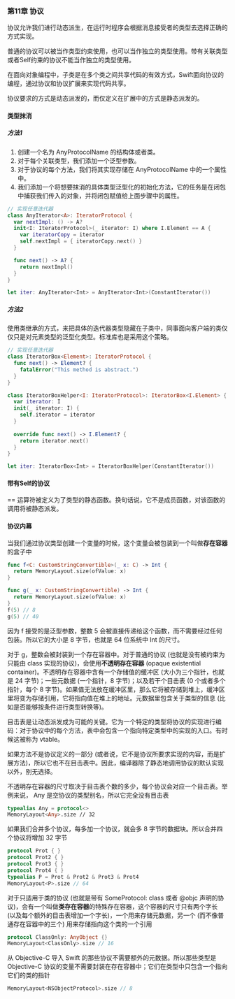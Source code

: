 ### 第11章 协议

协议允许我们进行动态派生，在运行时程序会根据消息接受者的类型去选择正确的方式实现。

普通的协议可以被当作类型约束使用，也可以当作独立的类型使用。带有关联类型或者Self约束的协议不能当作独立的类型使用。

在面向对象编程中，子类是在多个类之间共享代码的有效方式，Swift面向协议的编程，通过协议和协议扩展来实现代码共享。

协议要求的方式是动态派发的，而仅定义在扩展中的方式是静态派发的。

#### 类型抹消

##### 方法1

1.  创建一个名为 AnyProtocolName 的结构体或者类。
2.  对于每个关联类型，我们添加一个泛型参数。
3.  对于协议的每个方法，我们将其实现存储在 AnyProtocolName 中的一个属性中。
4.  我们添加一个将想要抹消的具体类型泛型化的初始化方法，它的任务是在闭包中捕获我们传入的对象，并将闭包赋值给上面步骤中的属性。

```swift
// 实现任意迭代器
class AnyIterator<A>: IteratorProtocol { 
  var nextImpl: () -> A?
  init<I: IteratorProtocol>(_ iterator: I) where I.Element == A { 
    var iteratorCopy = iterator
    self.nextImpl = { iteratorCopy.next() }
  }

  func next() -> A? { 
    return nextImpl()
  } 
}

let iter: AnyIterator<Int> = AnyIterator<Int>(ConstantIterator())
```

##### 方法2

使用类继承的方式，来把具体的迭代器类型隐藏在子类中，同事面向客户端的类仅仅只是对元素类型的泛型化类型。标准库也是采用这个策略。

```swift
// 实现任意迭代器
class IteratorBox<Element>: IteratorProtocol { 
  func next() -> Element? {
    fatalError("This method is abstract.") 
  }
}

class IteratorBoxHelper<I: IteratorProtocol>: IteratorBox<I.Element> { 
  var iterator: I
  init(_ iterator: I) {
    self.iterator = iterator 
  }
  
  override func next() -> I.Element? { 
    return iterator.next()
  }
}

let iter: IteratorBox<Int> = IteratorBoxHelper(ConstantIterator())
```

#### 带有Self的协议

== 运算符被定义为了类型的静态函数。换句话说，它不是成员函数，对该函数的调用将被静态派发。

#### 协议内幕

当我们通过协议类型创建一个变量的时候，这个变量会被包装到一个叫做**存在容器**的盒子中

```swift
func f<C: CustomStringConvertible>(_ x: C) -> Int { 
  return MemoryLayout.size(ofValue: x)
}

func g(_ x: CustomStringConvertible) -> Int {
  return MemoryLayout.size(ofValue: x) 
}
f(5) // 8 
g(5) // 40
```

因为 f 接受的是泛型参数，整数 5 会被直接传递给这个函数，而不需要经过任何包装。所以它的大小是 8 字节，也就是 64 位系统中 Int 的尺寸。

对于 g，整数会被封装到一个存在容器中。对于普通的协议 (也就是没有被约束为只能由 class 实现的协议)，会使用**不透明存在容器** (opaque existential container)。不透明存在容器中含有一个存储值的缓冲区 (大小为三个指针，也就是 24 字节)；一些元数据 (一个指针，8 字节)；以及若干个目击表 (0 个或者多个指针，每个 8 字节)。如果值无法放在缓冲区里，那么它将被存储到堆上，缓冲区里将变为存储引用，它将指向值在堆上的地址。元数据里包含关于类型的信息 (比如是否能够按条件进行类型转换等)。

目击表是让动态派发成为可能的关键。它为一个特定的类型将协议的实现进行编码：对于协议中的每个方法，表中会包含一个指向特定类型中的实现的入口。有时候这被称为 vtable。

如果方法不是协议定义的一部分 (或者说，它不是协议所要求实现的内容，而是扩展方法)，所以它也不在目击表中。因此，编译器除了静态地调用协议的默认实现以外，别无选择。

不透明存在容器的尺寸取决于目击表个数的多少，每个协议会对应一个目击表。举例来说， Any 是空协议的类型别名，所以它完全没有目击表

```swift
typealias Any = protocol<> 
MemoryLayout<Any>.size // 32
```

如果我们合并多个协议，每多加一个协议，就会多 8 字节的数据块。所以合并四个协议将增加 32 字节

```swift
protocol Prot { }
protocol Prot2 { }
protocol Prot3 { }
protocol Prot4 { }
typealias P = Prot & Prot2 & Prot3 & Prot4
MemoryLayout<P>.size // 64
```

对于只适用于类的协议 (也就是带有 SomeProtocol: class 或者 @objc 声明的协议)，会有一个叫做**类存在容器**的特殊存在容器，这个容器的尺寸只有两个字⻓ (以及每个额外的目击表增加一个字⻓)，一个用来存储元数据，另一个 (而不像普通存在容器中的三个) 用来存储指向这个类的一个引用

```swift
protocol ClassOnly: AnyObject {} 
MemoryLayout<ClassOnly>.size // 16
```

从 Objective-C 导入 Swift 的那些协议不需要额外的元数据。所以那些类型是 Objective-C 协议的变量不需要封装在存在容器中；它们在类型中只包含一个指向它们的类的指针

```swift
MemoryLayout<NSObjectProtocol>.size // 8 
```
